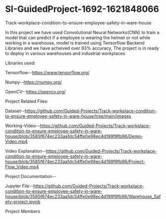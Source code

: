 # SI-GuidedProject-1692-1621848066

Track-workplace-condition-to-ensure-employee-safety-in-ware-house

In this project we have used Convolutional Neural Networks(CNN) to train a model that can predict if a employee is wearing the helmet or not while working in a warehouse, model is trained using Tensorflow Backend Libraries and we have acheived over 93% accuracy, The project is in ready to deploy in various warehouses and industrial workplaces

Libraries used:

Tensorflow--https://www.tensorflow.org/

Numpy--https://numpy.org/

OpenCV--https://opencv.org/

Project Related Files:

Dataset--https://github.com/Guided-Projects/Track-workplace-condition-to-ensure-employee-safety-in-ware-house/tree/main/images

Working-Video--https://github.com/Guided-Projects/Track-workplace-condition-to-ensure-employee-safety-in-ware-house/blob/3585f674ec233aa1dc54ffe0e98ec4d199f9fb96/Demo-Video.mp4

Video Explanation--https://github.com/Guided-Projects/Track-workplace-condition-to-ensure-employee-safety-in-ware-house/blob/3585f674ec233aa1dc54ffe0e98ec4d199f9fb96/Project-Flow_Video.mp4

Project Documentation--

Jupyter File--https://github.com/Guided-Projects/Track-workplace-condition-to-ensure-employee-safety-in-ware-house/blob/3585f674ec233aa1dc54ffe0e98ec4d199f9fb96/Warehouse_Safety-project.ipynb

Project Members

